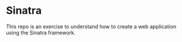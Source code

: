 # Sinatra

This repo is an exercise to understand how to create a web application using the Sinatra framework.
